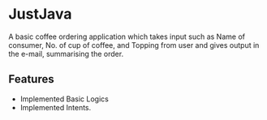 # JustJava
A basic coffee ordering application which takes input such as Name of consumer, No. of cup of coffee, and Topping from user and gives output in the e-mail, summarising the order.

## Features
- Implemented Basic Logics
- Implemented Intents.
